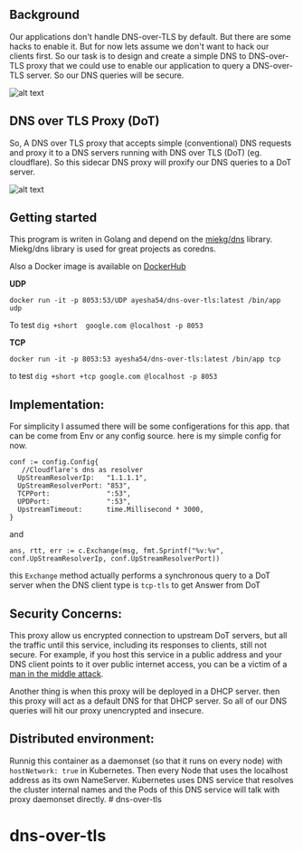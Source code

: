 
## Background  
  
Our applications don't handle DNS-over-TLS by default. But there are some hacks to enable it. But for now lets assume we don't want to hack our clients first. So our task is to design and create a simple DNS to DNS-over-TLS proxy that we could use to enable our application to query a DNS-over-TLS server. So our DNS queries will be secure.  
  
![alt text](https://i.imgur.com/rm6cQwv.jpg "Without DoT")  
  
  
  
## DNS over TLS Proxy (DoT)   
So, A DNS over TLS proxy that accepts simple (conventional) DNS requests and proxy it to a DNS servers running with DNS over TLS (DoT) (eg. cloudflare). So this sidecar DNS proxy will proxify our DNS queries to a DoT server.

![alt text](https://i.imgur.com/gjoygas.jpg "Title")

## Getting started

This program is writen in Golang and depend on the [miekg/dns](https://github.com/miekg/dns) library. Miekg/dns library is used for great projects as coredns.

Also a Docker image is available on [DockerHub](https://hub.docker.com/repository/docker/ayesha54/dns-over-tls)

**UDP**

    docker run -it -p 8053:53/UDP ayesha54/dns-over-tls:latest /bin/app udp
  
  To test `dig +short  google.com @localhost -p 8053`

**TCP**

    docker run -it -p 8053:53 ayesha54/dns-over-tls:latest /bin/app tcp

to test `dig +short +tcp google.com @localhost -p 8053`

## Implementation:
For simplicity I assumed there will be some configerations for this app. that can be come from Env or any config source. here is my simple config for now. 

    conf := config.Config{  
       //Cloudflare's dns as resolver  
      UpStreamResolverIp:   "1.1.1.1",  
      UpStreamResolverPort: "853",  
      TCPPort:              ":53",  
      UPDPort:              ":53",  
      UpstreamTimeout:      time.Millisecond * 3000,  
    }
and 

    ans, rtt, err := c.Exchange(msg, fmt.Sprintf("%v:%v", conf.UpStreamResolverIp, conf.UpStreamResolverPort))
this `Exchange` method actually performs a synchronous query to a DoT server when the DNS client type is `tcp-tls`  to get Answer from DoT

## Security Concerns:

This proxy allow us encrypted connection to upstream DoT servers, but all the traffic until this service, including its responses to clients, still not secure. For example, if you host this service in a public address and your DNS client points to it over public internet access, you can be a victim of a [man in the middle attack](https://en.wikipedia.org/wiki/Man-in-the-middle_attack).

Another thing is when this proxy will be deployed in a DHCP server. then this proxy will act as a default DNS for that DHCP server. So all of our DNS queries will hit our proxy unencrypted and insecure. 

## Distributed environment:

Runnig this container as a daemonset (so that it runs on every node) with  `hostNetwork: true` in Kubernetes. Then every Node that uses the localhost address as its own NameServer. Kubernetes uses DNS service that resolves the cluster internal names and the Pods of this DNS service will talk with proxy daemonset directly. # dns-over-tls
# dns-over-tls
